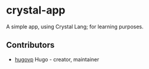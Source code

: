 # crystal-app

A simple app, using Crystal Lang; for learning purposes.

## Contributors

- [hugovp](https://github.com/hugovp) Hugo - creator, maintainer